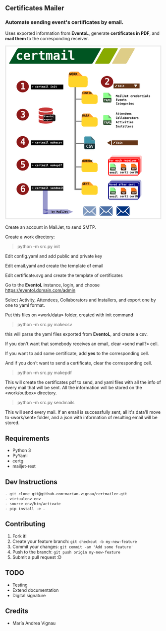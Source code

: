 Certificates Mailer
-------------------

### **Automate** sending event's certificates by email.

Uses exported information from  **EventoL**,
generate **certificates in PDF**, and **mail them** to the corresponding
receiver.

![Bilby Stampede](doc/certmail.png)


Create an account in MailJet, to send SMTP.

Create a work directory:

> python -m src.py init

Edit config.yaml and add public and private key

Edit email.yaml and create the template of email

Edit certificate.svg and create the template of certificates

Go to the **EventoL** instance, login, and choose https://eventol.domain.com/admin

Select Activity, Attendees, Collaborators and Installers,
and export one by one to yaml format.

Put this files on «work/data» folder, created with init command

> python -m src.py makecsv

this will parse the yaml files exported from **EventoL**, and create a csv.

If you don't want that somebody receives an email, clear «send mail?» cell.

If you want to add some certificate, add **yes** to the corresponding cell.

And if you don't want to send a certificate, clear the corresponding cell.

> python -m src.py makepdf

This will create the certificates pdf to send, and yaml files with
all the info of every mail that will be sent.
All the information will be stored on the «work/outbox» directory.

> python -m src.py sendmails

This will send every mail. If an email is successfully sent, all it's data'll
move to «work/sent» folder, and a json with information of resulting
email will be stored.

## Requirements

- Python 3
- PyYaml
- certg
- mailjet-rest

## Dev Instructions
```
- git clone git@github.com:marian-vignau/certmailer.git
- virtualenv env
- source env/bin/activate
- pip install -e .
```

## Contributing

1. Fork it!
2. Create your feature branch: `git checkout -b my-new-feature`
3. Commit your changes: `git commit -am 'Add some feature'`
4. Push to the branch: `git push origin my-new-feature`
5. Submit a pull request :D

## TODO

* Testing
* Extend documentation
* Digital signature

## Credits

* María Andrea Vignau












